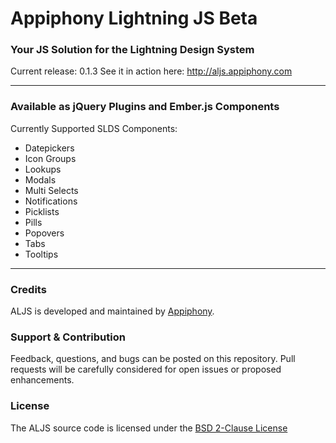 # Appiphony Lightning JS Beta
### Your JS Solution for the Lightning Design System
Current release: 0.1.3
See it in action here: <a href="http://aljs.appiphony.com" target="_blank">http://aljs.appiphony.com</a>

---

### Available as jQuery Plugins and Ember.js Components
Currently Supported SLDS Components:
* Datepickers
* Icon Groups
* Lookups
* Modals
* Multi Selects
* Notifications
* Picklists
* Pills
* Popovers
* Tabs
* Tooltips

---

### Credits
ALJS is developed and maintained by <a href="http://appiphony.com" target="_blank">Appiphony</a>.

### Support & Contribution
Feedback, questions, and bugs can be posted on this repository. Pull requests will be carefully considered for open issues or proposed enhancements.

### License
The ALJS source code is licensed under the <a href="http://opensource.org/licenses/BSD-2-Clause" target="_blank">BSD 2-Clause License</a>